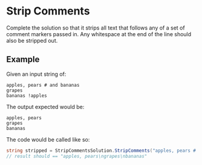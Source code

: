 # Strip Comments

Complete the solution so that it strips all text that follows any of a set of comment markers passed in. Any whitespace at the end of the line should also be stripped out.

## Example

Given an input string of:

``` text
apples, pears # and bananas
grapes
bananas !apples
```

The output expected would be:

``` text
apples, pears
grapes
bananas
```

The code would be called like so:

``` csharp
string stripped = StripCommentsSolution.StripComments("apples, pears # and bananas\ngrapes\nbananas !apples", new [] { "#", "!" })
// result should == "apples, pears\ngrapes\nbananas"
```
